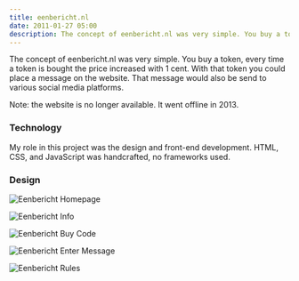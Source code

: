 ```yaml
---
title: eenbericht.nl
date: 2011-01-27 05:00
description: The concept of eenbericht.nl was very simple. You buy a token - with that token you could place a message on the website.
---
```


The concept of eenbericht.nl was very simple. You buy a token, every time a token is bought the price increased with 1 cent.
With that token you could place a message on the website. That message would also be send to various social media platforms.

Note: the website is no longer available. It went offline in 2013.

### Technology
My role in this project was the design and front-end development. HTML, CSS, and JavaScript was handcrafted, no frameworks used.

### Design

![Eenbericht Homepage](images/projects/eenbericht/eenbericht-1.png "Eenbericht Homepage")

![Eenbericht Info](images/projects/eenbericht/eenbericht-2.png "Eenbericht Info")

![Eenbericht Buy Code](images/projects/eenbericht/eenbericht-3.png "Eenbericht Buy Code")

![Eenbericht Enter Message](images/projects/eenbericht/eenbericht-4.png "Eenbericht Enter Message")

![Eenbericht Rules](images/projects/eenbericht/eenbericht-5.png "Eenbericht Rules")

